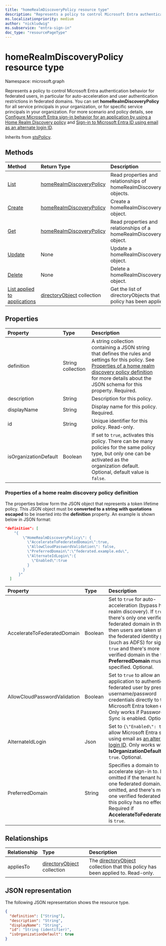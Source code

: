 ```yaml
---
title: "homeRealmDiscoveryPolicy resource type"
description: "Represents a policy to control Microsoft Entra authentication behavior for federated users."
ms.localizationpriority: medium
author: "nickludwig"
ms.subservice: "entra-sign-in"
doc_type: "resourcePageType"
---
```


# homeRealmDiscoveryPolicy resource type

Namespace: microsoft.graph

Represents a policy to control Microsoft Entra authentication behavior for federated users, in particular for auto-acceleration and user authentication restrictions in federated domains. You can set **homeRealmDiscoveryPolicy** for all service principals in your organization, or for specific service principals in your organization. For more scenario and policy details, see [Configure Microsoft Entra sign-in behavior for an application by using a Home Realm Discovery policy](/azure/active-directory/manage-apps/configure-authentication-for-federated-users-portal) and [Sign-in to Microsoft Entra ID using email as an alternate login ID](/azure/active-directory/authentication/howto-authentication-use-email-signin).

Inherits from [stsPolicy](stsPolicy.md).

## Methods

| Method       | Return Type | Description |
|:-------------|:------------|:------------|
| [List](../api/homerealmdiscoverypolicy-list.md) | [homeRealmDiscoveryPolicy](homerealmdiscoverypolicy.md) | Read properties and relationships of homeRealmDiscoveryPolicies objects. |
| [Create](../api/homerealmdiscoverypolicy-post-homerealmdiscoverypolicies.md) | [homeRealmDiscoveryPolicy](homerealmdiscoverypolicy.md) | Create a homeRealmDiscoveryPolicy object. |
| [Get](../api/homerealmdiscoverypolicy-get.md) | [homeRealmDiscoveryPolicy](homerealmdiscoverypolicy.md) | Read properties and relationships of a homeRealmDiscoveryPolicy object. |
| [Update](../api/homerealmdiscoverypolicy-update.md) | None | Update a homeRealmDiscoveryPolicy object. |
| [Delete](../api/homerealmdiscoverypolicy-delete.md) | None | Delete a homeRealmDiscoveryPolicy object. |
| [List applied to applications](../api/homerealmdiscoverypolicy-list-appliesto.md) | [directoryObject](directoryobject.md) collection | Get the list of directoryObjects that this policy has been applied to. |

## Properties

| Property     | Type        | Description |
|:-------------|:------------|:------------|
|definition|String collection| A string collection containing a JSON string that defines the rules and settings for this policy. See [Properties of a home realm discovery policy definition](#properties-of-a-home-realm-discovery-policy-definition) for more details about the JSON schema for this property. Required.|
|description|String| Description for this policy.|
|displayName|String| Display name for this policy. Required.|
|id|String| Unique identifier for this policy. Read-only.|
|isOrganizationDefault|Boolean|If set to `true`, activates this policy. There can be many policies for the same policy type, but only one can be activated as the organization default. Optional, default value is `false`.|


### Properties of a home realm discovery policy definition
The properties below form the JSON object that represents a token lifetime policy. This JSON object must be **converted to a string with quotations escaped** to be inserted into the **definition** property. An example is shown below in JSON format:

<!-- {
  "blockType": "ignored"
}-->
``` json
"definition": [
    "{
        \"HomeRealmDiscoveryPolicy\": {
          \"AccelerateToFederatedDomain\":true,
          \"AllowCloudPasswordValidation\": false,
          \"PreferredDomain\":\"federated.example.edu\",
          \"AlternateIdLogin\":{
            \"Enabled\":true
          }
        }
      }"
  ]
```

| Property       | Type    |Description| 
|:---------------|:--------|:----------|
|AccelerateToFederatedDomain|Boolean| Set to `true` for auto-acceleration (bypass home realm discovery). If `true` and there's only one verified and federated domain in the tenant, then users are taken straight to the federated identity provider (such as ADFS) for sign in. If `true` and there's more than one verified domain in the tenant, **PreferredDomain** must be specified. Optional.|
|AllowCloudPasswordValidation|Boolean| Set to `true` to allow an application to authenticate a federated user by presenting username/password credentials directly to the Microsoft Entra token endpoint. Only works if Password Hash Sync is enabled. Optional.|
|AlternateIdLogin| Json |Set to `{\"Enabled\": true}` to allow Microsoft Entra sign-in using email as [an alternate login ID](/azure/active-directory/authentication/howto-authentication-use-email-signin). Only works when **IsOrganizationDefault** is set to `true`. Optional.|
|PreferredDomain|String| Specifies a domain to accelerate sign-in to. It can be omitted if the tenant has only one federated domain. If it's omitted, and there's more than one verified federated domain, this policy has no effect. Required if **AccelerateToFederatedDomain** is `true`.|

## Relationships

| Relationship | Type        | Description |
|:-------------|:------------|:------------|
|appliesTo|[directoryObject](directoryobject.md) collection| The [directoryObject](directoryObject.md) collection that this policy has been applied to. Read-only.|

## JSON representation

The following JSON representation shows the resource type.

<!-- {
  "blockType": "resource",
  "optionalProperties": [

  ],
  "@odata.type": "microsoft.graph.homeRealmDiscoveryPolicy",
  "keyProperty": "id"
}-->

```json
{
  "definition": ["String"],
  "description": "String",
  "displayName": "String",
  "id": "String (identifier)",
  "isOrganizationDefault": true
}
```

<!-- uuid: 16cd6b66-4b1a-43a1-adaf-3a886856ed98
2019-02-04 14:57:30 UTC -->
<!-- {
  "type": "#page.annotation",
  "description": "homeRealmDiscoveryPolicy resource",
  "keywords": "",
  "section": "documentation",
  "tocPath": ""
}-->
